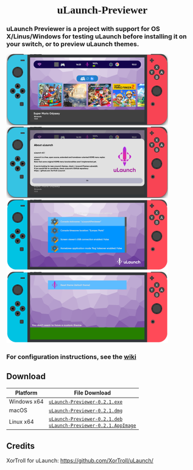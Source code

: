 <h1 align="center" style="font-family: 'Font';">uLaunch-Previewer</h1>

<h3>uLaunch Previewer is a project with support for OS X/Linus/Windows for testing uLaunch before installing it on your switch, or to preview uLaunch themes.</h3>

<img src="screenshot/s1.png" width="425"/> <img src="screenshot/s2.png" width="425"/>
<img src="screenshot/s3.png" width="425"/> <img src="screenshot/s4.png" width="425"/>

### For configuration instructions, see the [wiki](https://github.com/IcosaSwitch/uLaunch-Previewer/wiki)

## Download

| Platform | File Download |
| -------- | ---- |
| Windows x64 | [`uLaunch-Previewer-0.2.1.exe`](https://github.com/IcosaSwitch/uLaunch-Previewer/releases/download/v0.2.1/uLaunch-Previewer-0.2.1.exe) |
| macOS | [`uLaunch-Previewer-0.2.1.dmg`](https://github.com/IcosaSwitch/uLaunch-Previewer/releases/download/v0.2.1/uLaunch-Previewer-0.2.1.dmg) |
| Linux x64 | [`uLaunch-Previewer-0.2.1.deb`](https://github.com/IcosaSwitch/uLaunch-Previewer/releases/download/v0.2.1/uLaunch-Previewer-0.2.1.deb)<br>[`uLaunch-Previewer-0.2.1.AppImage`](https://github.com/IcosaSwitch/uLaunch-Previewer/releases/download/v0.2.1/uLaunch-Previewer-0.2.1.AppImage) |

## Credits

XorTroll for uLaunch: https://github.com/XorTroll/uLaunch/
